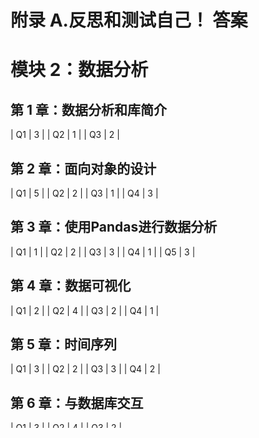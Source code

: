 # 附录 A.反思和测试自己！ 答案

# 模块 2：数据分析

## 第 1 章：数据分析和库简介

<colgroup class="calibre17"><col class="calibre18"> <col class="calibre18"></colgroup> 
| Q1 | 3 |
| Q2 | 1 |
| Q3 | 2 |

## 第 2 章：面向对象的设计

<colgroup class="calibre17"><col class="calibre18"> <col class="calibre18"></colgroup> 
| Q1 | 5 |
| Q2 | 2 |
| Q3 | 1 |
| Q4 | 3 |

## 第 3 章：使用Pandas进行数据分析

<colgroup class="calibre17"><col class="calibre18"> <col class="calibre18"></colgroup> 
| Q1 | 1 |
| Q2 | 2 |
| Q3 | 3 |
| Q4 | 1 |
| Q5 | 3 |

## 第 4 章：数据可视化

<colgroup class="calibre17"><col class="calibre18"> <col class="calibre18"></colgroup> 
| Q1 | 2 |
| Q2 | 4 |
| Q3 | 2 |
| Q4 | 1 |

## 第 5 章：时间序列

<colgroup class="calibre17"><col class="calibre18"> <col class="calibre18"></colgroup> 
| Q1 | 3 |
| Q2 | 2 |
| Q3 | 3 |
| Q4 | 2 |

## 第 6 章：与数据库交互

<colgroup class="calibre17"><col class="calibre18"> <col class="calibre18"></colgroup> 
| Q1 | 3 |
| Q2 | 4 |
| Q3 | 2 |

## 第 7 章：数据分析应用示例

<colgroup class="calibre17"><col class="calibre18"> <col class="calibre18"></colgroup> 
| Q1 | 1 |
| Q2 | 2 |

# 模块 3：数据挖掘

## 第 1 章：数据挖掘入门

<colgroup class="calibre17"><col class="calibre18"> <col class="calibre18"></colgroup> 
| Q1 | 2 |
| Q2 | 1 |
| Q3 | 4 |

## 第 2 章：使用 scikit-learn 估计器进行分类

<colgroup class="calibre17"><col class="calibre18"> <col class="calibre18"></colgroup> 
| Q1 | 3 |
| Q2 | 2 |
| Q3 | 2 |
| Q4 | 3 |

## 第 3 章：用决策树预测体育获胜者

<colgroup class="calibre17"><col class="calibre18"> <col class="calibre18"></colgroup> 
| Q1 | 2 |
| Q2 | 1 |

## 第 4 章：使用相似性分析推荐电影

<colgroup class="calibre17"><col class="calibre18"> <col class="calibre18"></colgroup> 
| Q1 | 4 |

## 第 5 章：使用提升器提取特征

<colgroup class="calibre17"><col class="calibre18"> <col class="calibre18"></colgroup> 
| Q1 | 2 |
| Q2 | 3 |
| Q3 | 3 |

## 第 6 章：使用朴素贝叶斯进行社交媒体洞察

<colgroup class="calibre17"><col class="calibre18"> <col class="calibre18"></colgroup> 
| Q1 | 2 |
| Q2 | 2 |

## 第 7 章：使用图形挖掘发现要遵循的帐户

<colgroup class="calibre17"><col class="calibre18"> <col class="calibre18"></colgroup> 
| Q1 | 2 |

## 第 8 章：使用神经网络击败 CAPTCHA

<colgroup class="calibre17"><col class="calibre18"> <col class="calibre18"></colgroup> 
| Q1 | 3 |

## 第 9 章：作者身份归属

<colgroup class="calibre17"><col class="calibre18"> <col class="calibre18"></colgroup> 
| Q1 | 2 |
| Q2 | 1 |

## 第 10 章：群集新闻文章

<colgroup class="calibre17"><col class="calibre18"> <col class="calibre18"></colgroup> 
| Q1 | 3 |
| Q2 | 2 |
| Q3 | 3 |

## 第 11 章：使用深度学习对图像中的对象进行分类

<colgroup class="calibre17"><col class="calibre18"> <col class="calibre18"></colgroup> 
| Q1 | 3 |
| Q2 | 2 |

## 第 12 章：使用大数据

<colgroup class="calibre17"><col class="calibre18"> <col class="calibre18"></colgroup> 
| Q1 | 2 |
| Q2 | 3 |
| Q3 | 1 |

# 模块 4：机器学习

## 第 1 章：赋予计算机学习数据的能力

<colgroup class="calibre17"><col class="calibre18"> <col class="calibre18"></colgroup> 
| Q1 | 4 |
| Q2 | 2 |

## 第 2 章：训练机器学习

<colgroup class="calibre17"><col class="calibre18"> <col class="calibre18"></colgroup> 
| Q1 | 3 |

## 第 3 章：使用 scikit-learn 进行机器学习分类器之旅

<colgroup class="calibre17"><col class="calibre18"> <col class="calibre18"></colgroup> 
| Q1 | 2 |
| Q2 | 3 |

## 第 4 章：建立良好的培训集-数据预处理

<colgroup class="calibre17"><col class="calibre18"> <col class="calibre18"></colgroup> 
| Q1 | 1 |

## 第 5 章：通过降维压缩数据

<colgroup class="calibre17"><col class="calibre18"> <col class="calibre18"></colgroup> 
| Q1 | 2 |

## 第 6 章：学习模型评估和超参数优化的最佳实践

<colgroup class="calibre17"><col class="calibre18"> <col class="calibre18"></colgroup> 
| Q1 | 2 |
| Q2 | 3 |

## 第 7 章：组合不同的模型进行集成学习

<colgroup class="calibre17"><col class="calibre18"> <col class="calibre18"></colgroup> 
| Q1 | 1 |

## 第 8 章：使用回归分析预测连续目标变量

<colgroup class="calibre17"><col class="calibre18"> <col class="calibre18"></colgroup> 
| Q1 | 2 |